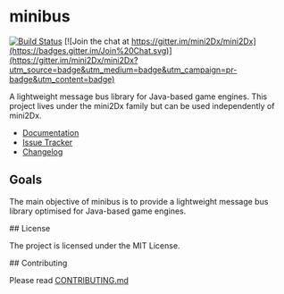 # minibus

[![Build Status](https://travis-ci.org/mini2Dx/minibus.svg?branch=master)](https://travis-ci.org/mini2Dx/minibus)
[![Join the chat at https://gitter.im/mini2Dx/mini2Dx](https://badges.gitter.im/Join%20Chat.svg)](https://gitter.im/mini2Dx/mini2Dx?utm_source=badge&utm_medium=badge&utm_campaign=pr-badge&utm_content=badge)

A lightweight message bus library for Java-based game engines. This project lives under the mini2Dx family but can be used independently of mini2Dx.

 * [Documentation](https://github.com/mini2Dx/mini2Dx/wiki/Message-Bus)
 * [Issue Tracker](https://github.com/mini2Dx/minibus/issues)
 * [Changelog](https://github.com/mini2Dx/minibus/blob/master/CHANGES)

## Goals

The main objective of minibus is to provide a lightweight message bus library optimised for Java-based game engines.

## License

The project is licensed under the MIT License.

## Contributing

Please read [CONTRIBUTING.md](https://github.com/mini2Dx/minibus/blob/master/CONTRIBUTING.md)